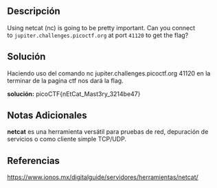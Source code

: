 ## Descripción 
Using netcat (nc) is going to be pretty important. Can you connect to `jupiter.challenges.picoctf.org` at port `41120` to get the flag?
## Solución
Haciendo uso del comando nc jupiter.challenges.picoctf.org 41120 en la terminar de la pagina ctf  nos dará la flag.

**solución:** picoCTF{nEtCat_Mast3ry_3214be47}
## Notas Adicionales 
**netcat** es una herramienta versátil para pruebas de red, depuración de servicios o como cliente simple TCP/UDP.
## Referencias
https://www.ionos.mx/digitalguide/servidores/herramientas/netcat/
